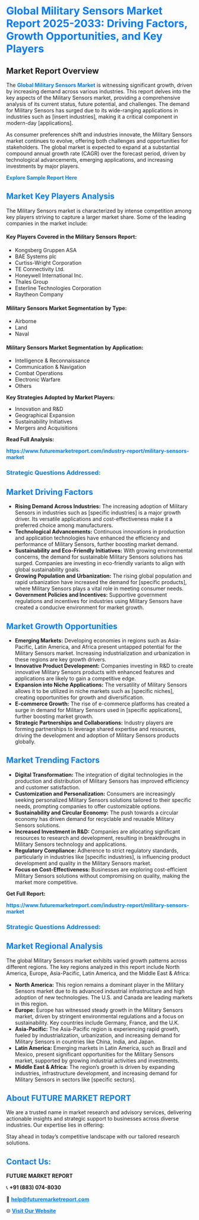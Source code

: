 <h1 style="color: #007BFF;">Global Military Sensors Market Report 2025-2033: Driving Factors, Growth Opportunities, and Key Players</h1>

<section id="overview">
<h2>Market Report Overview</h2>
<p>The <a href="https://www.futuremarketreport.com/industry-report/military-sensors-market" style="color: #007BFF; text-decoration: none;"><strong>Global Military Sensors Market</strong></a> is witnessing significant growth, driven by increasing demand across various industries. This report delves into the key aspects of the Military Sensors market, providing a comprehensive analysis of its current status, future potential, and challenges. The demand for Military Sensors has surged due to its wide-ranging applications in industries such as [insert industries], making it a critical component in modern-day [applications].</p>
<p>As consumer preferences shift and industries innovate, the Military Sensors market continues to evolve, offering both challenges and opportunities for stakeholders. The global market is expected to expand at a substantial compound annual growth rate (CAGR) over the forecast period, driven by technological advancements, emerging applications, and increasing investments by major players.</p>
</section>

<section id="overview">
<p><a href="https://www.futuremarketreport.com/request-sample/reportId=115491" style="color: #007BFF; text-decoration: none;"><strong>Explore Sample Report Here</strong></a></p>
</section>

<section id="key-players">
<h2 style="color: #007BFF;">Market Key Players Analysis</h2>
<p>The Military Sensors market is characterized by intense competition among key players striving to capture a larger market share. Some of the leading companies in the market include:</p>
<h4>Key Players Covered in the Military Sensors Report:</h4>
<ul><li>Kongsberg Gruppen ASA</li><li>BAE Systems plc</li><li>Curtiss-Wright Corporation</li><li>TE Connectivity Ltd.</li><li>Honeywell International Inc.</li><li>Thales Group</li><li>Esterline Technologies Corporation</li><li>Raytheon Company</li></ul>
<h4>Military Sensors Market Segmentation by Type:</h4>
<ul><li>Airborne</li><li>Land</li><li>Naval</li></ul>

<h4>Military Sensors Market Segmentation by Application:</h4>
<ul><li>Intelligence &amp; Reconnaissance</li><li>Communication &amp; Navigation</li><li>Combat Operations</li><li>Electronic Warfare</li><li>Others</li></ul>
<p><strong>Key Strategies Adopted by Market Players:</strong></p>
<ul>
<li>Innovation and R&D</li>
<li>Geographical Expansion</li>
<li>Sustainability Initiatives</li>
<li>Mergers and Acquisitions</li>
</ul>
</section>

<section>
<p><strong>Read Full Analysis: </strong></p><a href="https://www.futuremarketreport.com/industry-report/military-sensors-market" style="color: #007BFF; text-decoration: none;"><strong>https://www.futuremarketreport.com/industry-report/military-sensors-market</strong></a>
<h3 style="color: #007BFF;">Strategic Questions Addressed:</h3>
</section>

<section id="driving-factors">
<h2 style="color: #007BFF;">Market Driving Factors</h2>
<ul>
<li><strong>Rising Demand Across Industries:</strong> The increasing adoption of Military Sensors in industries such as [specific industries] is a major growth driver. Its versatile applications and cost-effectiveness make it a preferred choice among manufacturers.</li>
<li><strong>Technological Advancements:</strong> Continuous innovations in production and application technologies have enhanced the efficiency and performance of Military Sensors, further boosting market demand.</li>
<li><strong>Sustainability and Eco-Friendly Initiatives:</strong> With growing environmental concerns, the demand for sustainable Military Sensors solutions has surged. Companies are investing in eco-friendly variants to align with global sustainability goals.</li>
<li><strong>Growing Population and Urbanization:</strong> The rising global population and rapid urbanization have increased the demand for [specific products], where Military Sensors plays a vital role in meeting consumer needs.</li>
<li><strong>Government Policies and Incentives:</strong> Supportive government regulations and incentives for industries using Military Sensors have created a conducive environment for market growth.</li>
</ul>
</section>

<section id="growth-opportunities">
<h2 style="color: #007BFF;">Market Growth Opportunities</h2>
<ul>
<li><strong>Emerging Markets:</strong> Developing economies in regions such as Asia-Pacific, Latin America, and Africa present untapped potential for the Military Sensors market. Increasing industrialization and urbanization in these regions are key growth drivers.</li>
<li><strong>Innovative Product Development:</strong> Companies investing in R&D to create innovative Military Sensors products with enhanced features and applications are likely to gain a competitive edge.</li>
<li><strong>Expansion into Niche Applications:</strong> The versatility of Military Sensors allows it to be utilized in niche markets such as [specific niches], creating opportunities for growth and diversification.</li>
<li><strong>E-commerce Growth:</strong> The rise of e-commerce platforms has created a surge in demand for Military Sensors used in [specific applications], further boosting market growth.</li>
<li><strong>Strategic Partnerships and Collaborations:</strong> Industry players are forming partnerships to leverage shared expertise and resources, driving the development and adoption of Military Sensors products globally.</li>
</ul>
</section>

<section id="trending-factors">
<h2 style="color: #007BFF;">Market Trending Factors</h2>
<ul>
<li><strong>Digital Transformation:</strong> The integration of digital technologies in the production and distribution of Military Sensors has improved efficiency and customer satisfaction.</li>
<li><strong>Customization and Personalization:</strong> Consumers are increasingly seeking personalized Military Sensors solutions tailored to their specific needs, prompting companies to offer customizable options.</li>
<li><strong>Sustainability and Circular Economy:</strong> The push towards a circular economy has driven demand for recyclable and reusable Military Sensors solutions.</li>
<li><strong>Increased Investment in R&D:</strong> Companies are allocating significant resources to research and development, resulting in breakthroughs in Military Sensors technology and applications.</li>
<li><strong>Regulatory Compliance:</strong> Adherence to strict regulatory standards, particularly in industries like [specific industries], is influencing product development and quality in the Military Sensors market.</li>
<li><strong>Focus on Cost-Effectiveness:</strong> Businesses are exploring cost-efficient Military Sensors solutions without compromising on quality, making the market more competitive.</li>
</ul>
</section>

<section>
<p><strong>Get Full Report: </strong></p><a href="https://www.futuremarketreport.com/industry-report/military-sensors-market" style="color: #007BFF; text-decoration: none;"><strong>https://www.futuremarketreport.com/industry-report/military-sensors-market</strong></a>
<h3 style="color: #007BFF;">Strategic Questions Addressed:</h3>
</section>


<section id="regional-analysis">
<h2 style="color: #007BFF;">Market Regional Analysis</h2>
<p>The global Military Sensors market exhibits varied growth patterns across different regions. The key regions analyzed in this report include North America, Europe, Asia-Pacific, Latin America, and the Middle East & Africa:</p>
<ul>
<li><strong>North America:</strong> This region remains a dominant player in the Military Sensors market due to its advanced industrial infrastructure and high adoption of new technologies. The U.S. and Canada are leading markets in this region.</li>
<li><strong>Europe:</strong> Europe has witnessed steady growth in the Military Sensors market, driven by stringent environmental regulations and a focus on sustainability. Key countries include Germany, France, and the U.K.</li>
<li><strong>Asia-Pacific:</strong> The Asia-Pacific region is experiencing rapid growth, fueled by industrialization, urbanization, and increasing demand for Military Sensors in countries like China, India, and Japan.</li>
<li><strong>Latin America:</strong> Emerging markets in Latin America, such as Brazil and Mexico, present significant opportunities for the Military Sensors market, supported by growing industrial activities and investments.</li>
<li><strong>Middle East & Africa:</strong> The region’s growth is driven by expanding industries, infrastructure development, and increasing demand for Military Sensors in sectors like [specific sectors].</li>
</ul>
</section>

<footer>
<h2 style="color: #007BFF;">About FUTURE MARKET REPORT</h2>
<p>We are a trusted name in market research and advisory services, delivering actionable insights and strategic support to businesses across diverse industries. Our expertise lies in offering:</p>

<p>Stay ahead in today’s competitive landscape with our tailored research solutions.</p>

<h2 style="color: #007BFF;">Contact Us:</h2>
<p><strong>FUTURE MARKET REPORT</strong></p>
<p>📞 <strong>+91 (883) 074-8030</strong></p>
<p>📧 <strong><a href="mailto:help@futuremarketreport.com" style="color: #007BFF;">help@futuremarketreport.com</a></strong></p>
<p>🌐 <strong><a href="https://www.futuremarketreport.com/" style="color: #007BFF;">Visit Our Website</a></strong></p>
</footer>